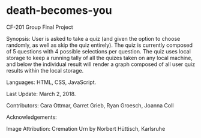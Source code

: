 # death-becomes-you
CF-201 Group Final Project

Synopsis: User is asked to take a quiz (and given the option to choose randomly, as well as skip the quiz entirely).  The quiz is currently composed of 5 questions with 4 possible selections per question.  The quiz uses local storage to keep a running tally of all the quizes taken on any local machine, and below the individual result will render a graph composed of all user quiz results within the local storage.

Languages: HTML, CSS, JavaScript.

Last Update: March 2, 2018.

Contributors: Cara Ottmar, Garret Grieb, Ryan Groesch, Joanna Coll

Acknowledgements:

Image Attribution: Cremation Urn by Norbert Hüttisch, Karlsruhe